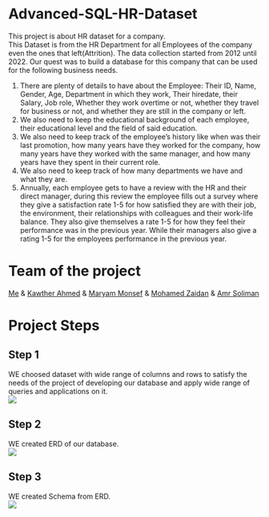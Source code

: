 # Advanced-SQL-HR-Dataset
This project is about HR dataset for a company. <br> This Dataset is from the HR Department for all Employees of the company even the ones that left(Attrition). The data collection started from 2012 until 2022. Our quest was to build a database for this company that can be used for the following business needs.

1. There are plenty of details to have about the Employee: Their ID, Name, Gender, Age, Department in which they work, Their hiredate, their Salary, Job role, Whether they work overtime or not, whether they travel for business or not, and whether they are still in the company or left. 
2. We also need to keep the educational background of each employee, their educational level and the field of said education. 
3. We also need to keep track of the employee’s history like when was their last promotion, how many years have they worked for the company, how many years have they worked with the same manager, and how many years have they spent in their current role. 
4. We also need to keep track of how many departments we have and what they are. 
5. Annually, each employee gets to have a review with the HR and their direct manager, during this review the employee fills out a survey where they give a satisfaction rate 1-5 for how satisfied they are with their job, the environment, their relationships with colleagues and their work-life balance. They also give themselves a rate 1-5 for how they feel their performance was in the previous year. While their managers also give a rating 1-5 for the employees performance in the previous year. 

# Team of the project
[Me](https://github.com/shrouk-fouad) &
[Kawther Ahmed](https://github.com/Kawther-Ahmed) &
[Maryam Monsef](https://github.com/maryammonsef5) &
[Mohamed Zaidan](https://github.com/Mohamedzaidan) &
[Amr Soliman](https://github.com/AmroSuliman)

# Project Steps

## Step 1
WE choosed dataset with wide range of columns and rows to satisfy the needs of the project of developing our database and apply wide range of queries and applications on it. <br>
<img  src = "https://github.com/shrouk-fouad/Advanced-SQL-HR-Dataset/blob/main/dataset%20image.png">


## Step 2
WE created ERD of our database. <br>
<img  src = "https://github.com/shrouk-fouad/Advanced-SQL-HR-Dataset/blob/main/ERD%20(2).png">


## Step 3
WE created Schema from ERD. <br>
<img  src = "https://github.com/shrouk-fouad/Advanced-SQL-HR-Dataset/blob/main/Schema.png">
